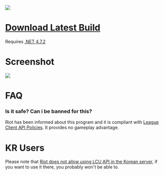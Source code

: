 ![](https://img.shields.io/github/downloads/PixelHir/lolav/total)
# [**Download Latest Build**](https://github.com/PixelHir/LolAV/releases/latest)
Requires [.NET 4.7.2](https://dotnet.microsoft.com/download/dotnet-framework/net472)


# Screenshot
![](https://raw.githubusercontent.com/PixelHir/lolav/assets/ss1.png)


# FAQ
### Is it safe? Can i be banned for this?
Riot has been informed about this program and it is compliant with [League Client API Policies](https://developer.riotgames.com/league-client-apis.html). It provides no gameplay advantage.




# KR Users
Please note that [Riot does not allow using LCU API in the Korean server](https://www.riotgames.com/en/DevRel/changes-to-the-lcu-api-policy), if you want to use it there, you probably won't be able to.
